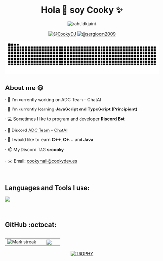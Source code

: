 <h1 align="center">Hola 👋 soy Cooky ✨ </h1> 
<p align="center"> <img src=https://komarev.com/ghpvc/?username=rahuldkjain alt=rahuldkjain/> </p>
<p align="center">
  <a href="https://www.youtube.com/@CookyDJ" target="blank"><img align="center" src="https://img.shields.io/badge/YouTube-FF0000?style=for-the-badge&logo=youtube&logoColor=white" alt="@CookyDJ"  /></a>
<a href="https://www.tiktok.com/@sergiocm2009" target="blank"><img align="center" src="https://img.shields.io/badge/TikTok-000000?style=for-the-badge&logo=tiktok&logoColor=white" alt="@sergiocm2009" /></a>
<p align="center"><img src="https://raw.githubusercontent.com/CookyDevJS/CookyDevJS/output/snake.svg" alt="Snake animation" /></p>
<h2>About me 😃</h2>

<p align="left">
· 🔭 I’m currently working on ADC Team - ChatAI

· 🔰 I’m currently learning **JavaScript and TypeScript (Principiant)**

· 💻 Sometimes I like to program and developer **Discord Bot**

· 📝 Discord [ADC Team](https://discord.gg/CnRNkQkZC5) - [ChatAI](https://discord.gg/dfZaHBwptB)

· 🧠 I would like to learn **C++**, **C+...** and **Java**

· 📫 My Discord TAG **srcooky**

· ✉️ Email: cookymail@cookydev.es
  </p>
<br>

<h2 >Languages and Tools I use:</h2>
<!--tech stack icons-->
<p align="left">
  <a href="https://github.com/CookyDevJS">
    <img src="https://skillicons.dev/icons?i=heroku,debian,cloudflare,css,discord,discordjs,github,html,js,nodejs,npm,vscode,windows,gmail,idea,java,linux,mongodb,twitter,bun,docker,typescript,discordbots,vercel,git,reactjs&perline=12" />
  </a>
</p>
<br>
</p>


<h2>GitHub :octocat:</h2>
<p align="center">
<table align="left">
<tr border="none">
<td width="60%" align="center">

  <img  title="🔥 Get streak stats for your profile at git.io/streak-stats" alt="Mark streak" src="https://github-readme-streak-stats.herokuapp.com/?user=CookydevJS&theme=dark&hide_border=false" /> 
</td>

<td width="40%" align="center">

  <img  align="center"  src="https://github-readme-stats.anuraghazra1.vercel.app/api/top-langs/?username=CookydevJS&theme=dark&hide_border=false&no-bg=true&no-frame=true&langs_count=10"/>

  </td>
</tr>
</table>
<div align=center>
  <a href="https://github.com/ryo-ma/github-profile-trophy" title="Go to Source">
      <img align="center" width=84% src="https://github-profile-trophy.vercel.app/?username=CookydevJS&theme=radical&row=1&column=7&margin-h=15&margin-w=5&no-bg=true" alt="TROPHY" />
    </a>
</div>
